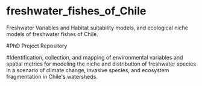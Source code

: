 # freshwater_fishes_of_Chile

Freshwater Variables and Habitat suitability models, and ecological niche models of freshwater fishes of Chile.

#PhD Project Repository

#Identification, collection, and mapping of environmental variables and spatial metrics for modeling the niche and distribution of freshwater species in a scenario of climate change, invasive species, and ecosystem fragmentation in Chile's watersheds.
